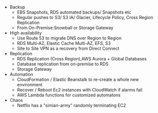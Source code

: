 - Backup 
    - EBS Snapshots, RDS automated backups/ Snapshots etc 
    - Regular pushes to S3/ S3 IA/ Glacier, Lifecycle Policy, Cross Region Replication 
    - From On-Premise:Snowball or Storage Gateway 
- High availability
    - Use Route 53 to migrate DNS over Region to Region 
    - RDS Multi-AZ, Elastic Cache Multi-AZ, EFS, S3 
    - Site to Site VPN as a recovery from Direct Connect
- Replication 
    - RDS Replication (Cross Region),AWS Aurora + Global Databases 
    - Database replication from on-premise to RDS 
    - Storage Gateway
- Automation 
    - CloudFormation / Elastic Beanstalk to re-create a whole new environment 
    - Recover / Reboot Ec2 instances with CloudWatch if alarms fail 
    - AWS Lambda functions for customized automatons 
- Chaos 
    - Netflix has a "simian-army" randomly terminating EC2
